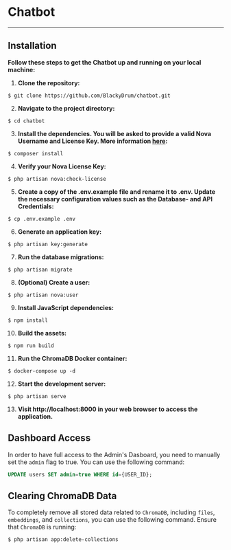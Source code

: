 # Chatbot

---

## Installation
**Follow these steps to get the Chatbot up and running on your local machine:**
1. **Clone the repository:**
```
$ git clone https://github.com/BlackyDrum/chatbot.git
```
2. **Navigate to the project directory:**
```
$ cd chatbot
```
3. **Install the dependencies. You will be asked to provide a valid Nova Username and License Key. More information [here](https://nova.laravel.com/docs/installation.html):**
```
$ composer install
```
4. **Verify your Nova License Key:**
```
$ php artisan nova:check-license
```
5. **Create a copy of the .env.example file and rename it to .env. Update the necessary configuration values such as the Database- and API Credentials:**
```
$ cp .env.example .env
```
6. **Generate an application key:**
```
$ php artisan key:generate
```
7. **Run the database migrations:**
```
$ php artisan migrate
```
8. **(Optional) Create a user:**
```
$ php artisan nova:user
```
9. **Install JavaScript dependencies:**
```
$ npm install
```
10. **Build the assets:**
```
$ npm run build
```
11. **Run the ChromaDB Docker container:**
```
$ docker-compose up -d
```
12. **Start the development server:**
```
$ php artisan serve
```
13. **Visit http://localhost:8000 in your web browser to access the application.**

## Dashboard Access
In order to have full access to the Admin's Dasboard, you need to manually set the ``admin`` flag to true. You can use the following command:
```sql
UPDATE users SET admin=true WHERE id={USER_ID};
```

## Clearing ChromaDB Data
To completely remove all stored data related to ``ChromaDB``, including ``files``, ``embeddings``, and ``collections``, you can use the following command. Ensure that ``ChromaDB`` is running:
```
$ php artisan app:delete-collections
```

